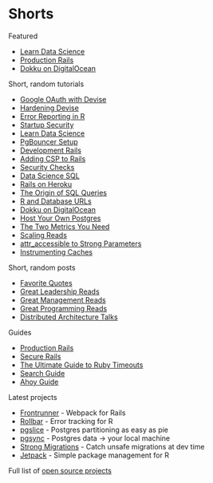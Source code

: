 # Shorts

Featured

- [Learn Data Science](Learn-Data-Science.md)
- [Production Rails](https://github.com/ankane/production_rails)
- [Dokku on DigitalOcean](Dokku-Digital-Ocean.md)

Short, random tutorials

- [Google OAuth with Devise](Google-OAuth-with-Devise.md)
- [Hardening Devise](Hardening-Devise.md)
- [Error Reporting in R](Error-Reporting-R.md)
- [Startup Security](Startup-Security.md)
- [Learn Data Science](Learn-Data-Science.md)
- [PgBouncer Setup](PgBouncer-Setup.md)
- [Development Rails](Development-Rails.md)
- [Adding CSP to Rails](CSP-Rails.md)
- [Security Checks](Security-Checks.md)
- [Data Science SQL](Data-Science-SQL.md)
- [Rails on Heroku](Rails-on-Heroku.md)
- [The Origin of SQL Queries](The-Origin-of-SQL-Queries.md)
- [R and Database URLs](R-Postgres-and-Database-URLs.md)
- [Dokku on DigitalOcean](Dokku-Digital-Ocean.md)
- [Host Your Own Postgres](Host-Your-Own-Postgres.md)
- [The Two Metrics You Need](Two-Metrics.md)
- [Scaling Reads](Scaling-Reads.md)
- [attr_accessible to Strong Parameters](Strong-Parameters.md)
- [Instrumenting Caches](Instrumenting-Caches.md)

Short, random posts

- [Favorite Quotes](Favorite-Quotes.md)
- [Great Leadership Reads](Leadership-Reads.md)
- [Great Management Reads](Management-Reads.md)
- [Great Programming Reads](Programming-Reads.md)
- [Distributed Architecture Talks](Distributed-Architecture-Talks.md)

Guides

- [Production Rails](https://github.com/ankane/production_rails)
- [Secure Rails](https://github.com/ankane/secure_rails)
- [The Ultimate Guide to Ruby Timeouts](https://github.com/ankane/the-ultimate-guide-to-ruby-timeouts)
- [Search Guide](https://github.com/ankane/search_guide)
- [Ahoy Guide](https://github.com/ankane/ahoy_guide)

Latest projects

- [Frontrunner](https://github.com/ankane/frontrunner) - Webpack for Rails
- [Rollbar](https://github.com/ankane/rollbar) - Error tracking for R
- [pgslice](https://github.com/ankane/pgslice) - Postgres partitioning as easy as pie
- [pgsync](https://github.com/ankane/pgsync) - Postgres data -> your local machine
- [Strong Migrations](https://github.com/ankane/strong_migrations) - Catch unsafe migrations at dev time
- [Jetpack](https://github.com/ankane/jetpack) - Simple package management for R

Full list of [open source projects](Open-Source-Projects.md)
